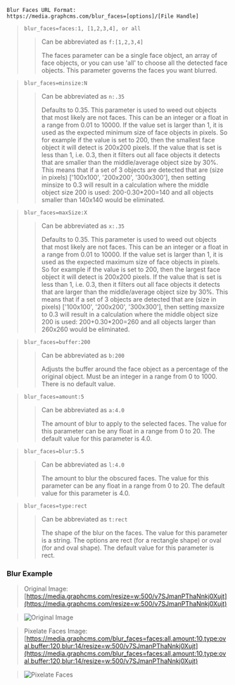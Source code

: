 ```
Blur Faces URL Format:
https://media.graphcms.com/blur_faces=[options]/[File Handle]
```
<!-- -->
> `blur_faces=faces:1, [1,2,3,4], or all`
> 
> > Can be abbreviated as `f:[1,2,3,4]`
> > 
> > The faces parameter can be a single face object, an array of face objects, or you can use 'all' to choose all the detected face objects. This parameter governs the faces you want blurred.

<!-- -->
> `blur_faces=minsize:N`
> 
> > Can be abbreviated as `n:.35`
> > 
> > Defaults to 0.35. This parameter is used to weed out objects that most likely are not faces. This can be an integer or a float in a range from 0.01 to 10000. If the value set is larger than 1, it is used as the expected minimum size of face objects in pixels. So for example if the value is set to 200, then the smallest face object it will detect is 200x200 pixels. If the value that is set is less than 1, i.e. 0.3, then it filters out all face objects it detects that are smaller than the middle/average object size by 30%. This means that if a set of 3 objects are detected that are (size in pixels) ['100x100', '200x200', '300x300'], then setting minsize to 0.3 will result in a calculation where the middle object size 200 is used: 200-0.30*200=140 and all objects smaller than 140x140 would be eliminated.

<!-- -->
> `blur_faces=maxSize:X`
> 
> > Can be abbreviated as `x:.35`
> > 
> > Defaults to 0.35. This parameter is used to weed out objects that most likely are not faces. This can be an integer or a float in a range from 0.01 to 10000. If the value set is larger than 1, it is used as the expected maximum size of face objects in pixels. So for example if the value is set to 200, then the largest face object it will detect is 200x200 pixels. If the value that is set is less than 1, i.e. 0.3, then it filters out all face objects it detects that are larger than the middle/average object size by 30%. This means that if a set of 3 objects are detected that are (size in pixels) ['100x100', '200x200', '300x300'], then setting maxsize to 0.3 will result in a calculation where the middle object size 200 is used: 200+0.30*200=260 and all objects larger than 260x260 would be eliminated.

<!-- -->
> `blur_faces=buffer:200`
> 
> > Can be abbreviated as `b:200`
> > 
> > Adjusts the buffer around the face object as a percentage of the original object. Must be an integer in a range from 0 to 1000. There is no default value.

<!-- -->
> `blur_faces=amount:5`
> 
> > Can be abbreviated as `a:4.0`
> > 
> > The amount of blur to apply to the selected faces. The value for this parameter can be any float in a range from 0 to 20. The default value for this parameter is 4.0.

<!-- -->
> `blur_faces=blur:5.5`
> 
> > Can be abbreviated as `l:4.0`
> > 
> > The amount to blur the obscured faces. The value for this parameter can be any float in a range from 0 to 20. The default value for this parameter is 4.0.

<!-- -->
> `blur_faces=type:rect`
> 
> > Can be abbreviated as `t:rect`
> > 
> > The shape of the blur on the faces. The value for this parameter is a string. The options are rect (for a rectangle shape) or oval (for and oval shape). The default value for this parameter is rect.

### Blur Example

>Original Image: [https://media.graphcms.com/resize=w:500/v7SJmanPThaNnkj0Xujt](https://media.graphcms.com/resize=w:500/v7SJmanPThaNnkj0Xujt)

>![Original Image](https://media.graphcms.com/resize=w:500/v7SJmanPThaNnkj0Xujt)

>Pixelate Faces Image: [https://media.graphcms.com/blur_faces=faces:all,amount:10,type:oval,buffer:120,blur:14/resize=w:500/v7SJmanPThaNnkj0Xujt](https://media.graphcms.com/blur_faces=faces:all,amount:10,type:oval,buffer:120,blur:14/resize=w:500/v7SJmanPThaNnkj0Xujt)

>![Pixelate Faces](https://media.graphcms.com/blur_faces=faces:all,amount:10,type:oval,buffer:120,blur:14/resize=w:500/v7SJmanPThaNnkj0Xujt)